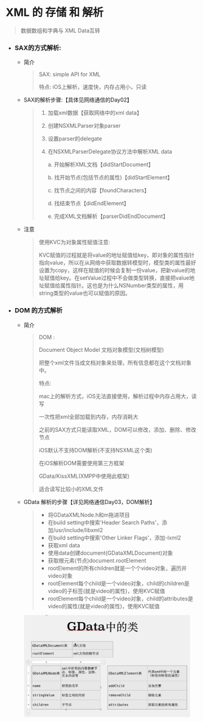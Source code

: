 # XML 的 存储 和 解析

> 数据数组和字典与 XML Data互转

- ### SAX的方式解析:

  - 简介

    > SAX: simple API for XML
    >
    > 特点: iOS上解析，速度快，内存占用小，只读

  - SAX的解析步骤:【具体见网络通信的Day02】

    > 1. 加载xml数据【获取网络中的xml data】
    >
    > 2. 创建NSXMLParser对象parser
    >
    > 3. 设置parser的delegate
    >
    > 4. 在NSXMLParserDelegate协议方法中解析XML data
    >
    >    a. 开始解析XML文档【didStartDocument】
    >
    >    b. 找开始节点(包括节点的属性)【didStartElement】
    >
    >    c. 找节点之间的内容【foundCharacters】
    >
    >    d. 找结束节点【didEndElement】
    >
    >    e. 完成XML文档解析【parserDidEndDocument】

  - 注意

    > 使用KVC为对象属性赋值注意:
    >
    > KVC赋值的过程就是将value的地址赋值给key，即对象的属性指针指向value，所以在从网络中获取数据转模型时，模型类的属性最好设置为copy，这样在赋值的时候会复制一份value，把新value的地址赋值给key。在setValue过程中不会做类型转换，直接把value地址赋值给属性指针。这也是为什么NSNumber类型的属性，用string类型的value也可以赋值的原因。

- ### DOM 的方式解析

  - 简介

    > DOM : 
    >
    > Document Object Model 文档对象模型(文档树模型)
    >
    > 把整个xml文件当成文档对象来处理，所有信息都在这个文档对象中。
    >
    > 
    >
    > 特点: 
    >
    > mac上的解析方式，iOS无法直接使用，解析过程中内存占用大，读写
    >
    > 一次性把xml全部加载到内存，内存消耗大
    >
    > 之前的SAX方式只能读取XML，DOM可以修改，添加、删除、修改节点
    >
    > iOS默认不支持DOM解析(不支持NSXML这个类)
    >
    > 在iOS解析DOM需要使用第三方框架
    >
    > GData/KissXML(XMPP中使用此框架)
    >
    > 适合读写比较小的XML文件

  - GData 解析的步骤【详见网络通信Day03，DOM解析】

    > - 将GDataXMLNode.h和m拖进项目
    > - 在build setting中搜索'Header Search Paths'，添加/usr/include/libxml2
    > - 在build setting中搜索'Other Linker Flags'，添加-lxml2
    > - 获取xml data
    > - 使用data创建document(GDataXMLDocument)对象
    > - 获取根元素(节点)document.rootElement
    > - rootElement的所有children就是一个个video对象，遍历并video对象
    > - rootElement每个child是一个video对象，child的children是video的子标签(就是video的属性)，使用KVC赋值
    > - rootElement每个child是一个video对象，child的attributes是video的属性(就是video的属性)，使用KVC赋值

    <img src="../../resources/images/GData中的类.png" alt="GData中的类" style="zoom:50%;" />

    

